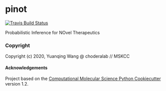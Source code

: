 pinot
==============================
[//]: # (Badges)
[![Travis Build Status](https://travis-ci.org/choderalab/pinot.svg?branch=master)](https://travis-ci.com/choderalab/pinot)


Probabilistic Inference for NOvel Therapeutics

### Copyright

Copyright (c) 2020, Yuanqing Wang @ choderalab // MSKCC


#### Acknowledgements
 
Project based on the 
[Computational Molecular Science Python Cookiecutter](https://github.com/molssi/cookiecutter-cms) version 1.2.
